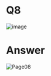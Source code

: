 # Q8
![image](https://github.com/user-attachments/assets/51edf19c-f0e4-40fe-9b52-ecbbaa647650)

# Answer
![Page08](https://github.com/user-attachments/assets/6cab17dc-dde5-423e-b5e1-e8053c2ccb0f)
